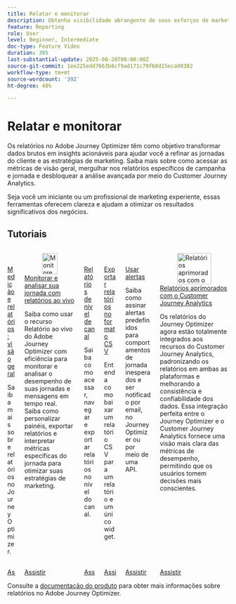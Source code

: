 ```yaml
---
title: Relatar e monitorar
description: Obtenha visibilidade abrangente de seus esforços de marketing com a funcionalidade de relatórios do Adobe Journey Optimizer (AJO). Saiba mais sobre como acessar as métricas de visão geral, mergulhar nos relatórios específicos de campanha e jornada e desbloquear a análise avançada por meio do Customer Journey Analytics.
feature: Reporting
role: User
level: Beginner, Intermediate
doc-type: Feature Video
duration: 395
last-substantial-update: 2025-08-28T00:00:00Z
source-git-commit: 1ee225edd7663b8cf9ad171c79f60d15eca98382
workflow-type: tm+mt
source-wordcount: '392'
ht-degree: 48%

---
```



# Relatar e monitorar

Os relatórios no Adobe Journey Optimizer têm como objetivo transformar dados brutos em insights acionáveis para ajudar você a refinar as jornadas do cliente e as estratégias de marketing. Saiba mais sobre como acessar as métricas de visão geral, mergulhar nos relatórios específicos de campanha e jornada e desbloquear a análise avançada por meio do Customer Journey Analytics.

Seja você um iniciante ou um profissional de marketing experiente, essas ferramentas oferecem clareza e ajudam a otimizar os resultados significativos dos negócios.

## Tutoriais
<!-- CARDS
* https://experienceleague.adobe.com/pt-br/docs/journey-optimizer-learn/tutorials/report-and-monitor/measurement-and-reporting-overview
* https://experienceleague.adobe.com/pt-br/docs/journey-optimizer-learn/tutorials/report-and-monitor/monitor-and-analyze-your-journey-with-live-reports
* https://experienceleague.adobe.com/pt-br/docs/journey-optimizer-learn/tutorials/report-and-monitor/channel-level-reports
* https://experienceleague.adobe.com/pt-br/docs/journey-optimizer-learn/tutorials/report-and-monitor/export-reports-in-csv-format
* https://experienceleague.adobe.com/pt-br/docs/journey-optimizer-learn/tutorials/report-and-monitor/alerts
* https://experienceleague.adobe.com/pt-br/docs/journey-optimizer-learn/tutorials/report-and-monitor/enhanced-reporting-with-customer-journey-analytics
-->
<!-- START CARDS HTML - DO NOT MODIFY BY HAND -->
<div class="columns">
    <div class="column is-half-tablet is-half-desktop is-one-third-widescreen" aria-label="Measurement & Reporting - Overview">
        <div class="card" style="height: 100%; display: flex; flex-direction: column; height: 100%;">
            <div class="card-image">
                <figure class="image x-is-16by9">
                    <a href="https://experienceleague.adobe.com/pt-br/docs/journey-optimizer-learn/tutorials/report-and-monitor/measurement-and-reporting-overview" title="Medição e relatórios: visão geral" target="_blank" rel="referrer">
                        <img class="is-bordered-r-small" src="https://video.tv.adobe.com/v/3432673/?format=jpeg&nocache=1756406406381" alt="Medição e relatórios: visão geral"
                             style="width: 100%; aspect-ratio: 16 / 9; object-fit: cover; overflow: hidden; display: block; margin: auto;">
                    </a>
                </figure>
            </div>
            <div class="card-content is-padded-small" style="display: flex; flex-direction: column; flex-grow: 1; justify-content: space-between;">
                <div class="top-card-content">
                    <p class="headline is-size-6 has-text-weight-bold">
                        <a href="https://experienceleague.adobe.com/pt-br/docs/journey-optimizer-learn/tutorials/report-and-monitor/measurement-and-reporting-overview" target="_blank" rel="referrer" title="Medição e relatórios: visão geral">Medição e relatórios: visão geral</a>
                    </p>
                    <p class="is-size-6">Saiba mais sobre relatórios no Journey Optimizer.</p>
                </div>
                <a href="https://experienceleague.adobe.com/pt-br/docs/journey-optimizer-learn/tutorials/report-and-monitor/measurement-and-reporting-overview" target="_blank" rel="referrer" class="spectrum-Button spectrum-Button--outline spectrum-Button--primary spectrum-Button--sizeM" style="align-self: flex-start; margin-top: 1rem;">
                    <span class="spectrum-Button-label has-no-wrap has-text-weight-bold">Assistir</span>
                </a>
            </div>
        </div>
    </div>
    <div class="column is-half-tablet is-half-desktop is-one-third-widescreen" aria-label="Monitor and analyze your journey with live reports">
        <div class="card" style="height: 100%; display: flex; flex-direction: column; height: 100%;">
            <div class="card-image">
                <figure class="image x-is-16by9">
                    <a href="https://experienceleague.adobe.com/pt-br/docs/journey-optimizer-learn/tutorials/report-and-monitor/monitor-and-analyze-your-journey-with-live-reports" title="Monitore e analise sua jornada com relatórios em tempo real" target="_blank" rel="referrer">
                        <img class="is-bordered-r-small" src="https://video.tv.adobe.com/v/3470840/?format=jpeg&nocache=1756406406388&captions=por_br" alt="Monitore e analise sua jornada com relatórios em tempo real"
                             style="width: 100%; aspect-ratio: 16 / 9; object-fit: cover; overflow: hidden; display: block; margin: auto;">
                    </a>
                </figure>
            </div>
            <div class="card-content is-padded-small" style="display: flex; flex-direction: column; flex-grow: 1; justify-content: space-between;">
                <div class="top-card-content">
                    <p class="headline is-size-6 has-text-weight-bold">
                        <a href="https://experienceleague.adobe.com/pt-br/docs/journey-optimizer-learn/tutorials/report-and-monitor/monitor-and-analyze-your-journey-with-live-reports" target="_blank" rel="referrer" title="Monitore e analise sua jornada com relatórios em tempo real">Monitorar e analisar sua jornada com relatórios ao vivo</a>
                    </p>
                    <p class="is-size-6">Saiba como usar o recurso Relatório ao vivo do Adobe Journey Optimizer com eficiência para monitorar e analisar o desempenho de suas jornadas e mensagens em tempo real. Saiba como personalizar painéis, exportar relatórios e interpretar métricas específicas do jornada para otimizar suas estratégias de marketing.</p>
                </div>
                <a href="https://experienceleague.adobe.com/pt-br/docs/journey-optimizer-learn/tutorials/report-and-monitor/monitor-and-analyze-your-journey-with-live-reports" target="_blank" rel="referrer" class="spectrum-Button spectrum-Button--outline spectrum-Button--primary spectrum-Button--sizeM" style="align-self: flex-start; margin-top: 1rem;">
                    <span class="spectrum-Button-label has-no-wrap has-text-weight-bold">Assistir</span>
                </a>
            </div>
        </div>
    </div>
    <div class="column is-half-tablet is-half-desktop is-one-third-widescreen" aria-label="Channel level reports">
        <div class="card" style="height: 100%; display: flex; flex-direction: column; height: 100%;">
            <div class="card-image">
                <figure class="image x-is-16by9">
                    <a href="https://experienceleague.adobe.com/pt-br/docs/journey-optimizer-learn/tutorials/report-and-monitor/channel-level-reports" title="Relatórios no nível do canal" target="_blank" rel="referrer">
                        <img class="is-bordered-r-small" src="https://video.tv.adobe.com/v/3448044/?format=jpeg&nocache=1756406406387&captions=por_br" alt="Relatórios no nível do canal"
                             style="width: 100%; aspect-ratio: 16 / 9; object-fit: cover; overflow: hidden; display: block; margin: auto;">
                    </a>
                </figure>
            </div>
            <div class="card-content is-padded-small" style="display: flex; flex-direction: column; flex-grow: 1; justify-content: space-between;">
                <div class="top-card-content">
                    <p class="headline is-size-6 has-text-weight-bold">
                        <a href="https://experienceleague.adobe.com/pt-br/docs/journey-optimizer-learn/tutorials/report-and-monitor/channel-level-reports" target="_blank" rel="referrer" title="Relatórios no nível do canal">Relatórios de nível de canal</a>
                    </p>
                    <p class="is-size-6">Saiba como acessar, navegar e exportar relatórios no nível do canal.</p>
                </div>
                <a href="https://experienceleague.adobe.com/pt-br/docs/journey-optimizer-learn/tutorials/report-and-monitor/channel-level-reports" target="_blank" rel="referrer" class="spectrum-Button spectrum-Button--outline spectrum-Button--primary spectrum-Button--sizeM" style="align-self: flex-start; margin-top: 1rem;">
                    <span class="spectrum-Button-label has-no-wrap has-text-weight-bold">Assistir</span>
                </a>
            </div>
        </div>
    </div>
    <div class="column is-half-tablet is-half-desktop is-one-third-widescreen" aria-label="Export reports in CSV format">
        <div class="card" style="height: 100%; display: flex; flex-direction: column; height: 100%;">
            <div class="card-image">
                <figure class="image x-is-16by9">
                    <a href="https://experienceleague.adobe.com/pt-br/docs/journey-optimizer-learn/tutorials/report-and-monitor/export-reports-in-csv-format" title="Exportar relatórios no formato CSV" target="_blank" rel="referrer">
                        <img class="is-bordered-r-small" src="https://video.tv.adobe.com/v/3439614/?format=jpeg&nocache=1756406406384&captions=por_br" alt="Exportar relatórios no formato CSV"
                             style="width: 100%; aspect-ratio: 16 / 9; object-fit: cover; overflow: hidden; display: block; margin: auto;">
                    </a>
                </figure>
            </div>
            <div class="card-content is-padded-small" style="display: flex; flex-direction: column; flex-grow: 1; justify-content: space-between;">
                <div class="top-card-content">
                    <p class="headline is-size-6 has-text-weight-bold">
                        <a href="https://experienceleague.adobe.com/pt-br/docs/journey-optimizer-learn/tutorials/report-and-monitor/export-reports-in-csv-format" target="_blank" rel="referrer" title="Exportar relatórios no formato CSV">Exportar relatórios no formato CSV</a>
                    </p>
                    <p class="is-size-6">Entenda como baixar um relatório CSV para um relatório e um único widget.</p>
                </div>
                <a href="https://experienceleague.adobe.com/pt-br/docs/journey-optimizer-learn/tutorials/report-and-monitor/export-reports-in-csv-format" target="_blank" rel="referrer" class="spectrum-Button spectrum-Button--outline spectrum-Button--primary spectrum-Button--sizeM" style="align-self: flex-start; margin-top: 1rem;">
                    <span class="spectrum-Button-label has-no-wrap has-text-weight-bold">Assistir</span>
                </a>
            </div>
        </div>
    </div>
    <div class="column is-half-tablet is-half-desktop is-one-third-widescreen" aria-label="Use alerts">
        <div class="card" style="height: 100%; display: flex; flex-direction: column; height: 100%;">
            <div class="card-image">
                <figure class="image x-is-16by9">
                    <a href="https://experienceleague.adobe.com/pt-br/docs/journey-optimizer-learn/tutorials/report-and-monitor/alerts" title="Usar alertas" target="_blank" rel="referrer">
                        <img class="is-bordered-r-small" src="https://video.tv.adobe.com/v/336218?format=jpeg&nocache=1756406406387" alt="Usar alertas"
                             style="width: 100%; aspect-ratio: 16 / 9; object-fit: cover; overflow: hidden; display: block; margin: auto;">
                    </a>
                </figure>
            </div>
            <div class="card-content is-padded-small" style="display: flex; flex-direction: column; flex-grow: 1; justify-content: space-between;">
                <div class="top-card-content">
                    <p class="headline is-size-6 has-text-weight-bold">
                        <a href="https://experienceleague.adobe.com/pt-br/docs/journey-optimizer-learn/tutorials/report-and-monitor/alerts" target="_blank" rel="referrer" title="Usar alertas">Usar alertas</a>
                    </p>
                    <p class="is-size-6">Saiba como assinar alertas predefinidos para comportamentos de jornada inesperados e ser notificado por email, no Journey Optimizer ou por meio de uma API.</p>
                </div>
                <a href="https://experienceleague.adobe.com/pt-br/docs/journey-optimizer-learn/tutorials/report-and-monitor/alerts" target="_blank" rel="referrer" class="spectrum-Button spectrum-Button--outline spectrum-Button--primary spectrum-Button--sizeM" style="align-self: flex-start; margin-top: 1rem;">
                    <span class="spectrum-Button-label has-no-wrap has-text-weight-bold">Assistir</span>
                </a>
            </div>
        </div>
    </div>
    <div class="column is-half-tablet is-half-desktop is-one-third-widescreen" aria-label="Enhanced reporting with Customer Journey Analytics">
        <div class="card" style="height: 100%; display: flex; flex-direction: column; height: 100%;">
            <div class="card-image">
                <figure class="image x-is-16by9">
                    <a href="https://experienceleague.adobe.com/pt-br/docs/journey-optimizer-learn/tutorials/report-and-monitor/enhanced-reporting-with-customer-journey-analytics" title="Relatórios aprimorados com o Customer Journey Analytics" target="_blank" rel="referrer">
                        <img class="is-bordered-r-small" src="https://video.tv.adobe.com/v/3443156/?format=jpeg&nocache=1756406406386&captions=por_br" alt="Relatórios aprimorados com o Customer Journey Analytics"
                             style="width: 100%; aspect-ratio: 16 / 9; object-fit: cover; overflow: hidden; display: block; margin: auto;">
                    </a>
                </figure>
            </div>
            <div class="card-content is-padded-small" style="display: flex; flex-direction: column; flex-grow: 1; justify-content: space-between;">
                <div class="top-card-content">
                    <p class="headline is-size-6 has-text-weight-bold">
                        <a href="https://experienceleague.adobe.com/pt-br/docs/journey-optimizer-learn/tutorials/report-and-monitor/enhanced-reporting-with-customer-journey-analytics" target="_blank" rel="referrer" title="Relatórios aprimorados com o Customer Journey Analytics">Relatórios aprimorados com o Customer Journey Analytics</a>
                    </p>
                    <p class="is-size-6">Os relatórios do Journey Optimizer agora estão totalmente integrados aos recursos do Customer Journey Analytics, padronizando os relatórios em ambas as plataformas e melhorando a consistência e confiabilidade dos dados. Essa integração perfeita entre o Journey Optimizer e o Customer Journey Analytics fornece uma visão mais clara das métricas de desempenho, permitindo que os usuários tomem decisões mais conscientes.</p>
                </div>
                <a href="https://experienceleague.adobe.com/pt-br/docs/journey-optimizer-learn/tutorials/report-and-monitor/enhanced-reporting-with-customer-journey-analytics" target="_blank" rel="referrer" class="spectrum-Button spectrum-Button--outline spectrum-Button--primary spectrum-Button--sizeM" style="align-self: flex-start; margin-top: 1rem;">
                    <span class="spectrum-Button-label has-no-wrap has-text-weight-bold">Assistir</span>
                </a>
            </div>
        </div>
    </div>
</div>
<!-- END CARDS HTML - DO NOT MODIFY BY HAND -->



Consulte a [documentação do produto](https://experienceleague.adobe.com/pt-br/docs/journey-optimizer/using/reporting/reporting-landing-page) para obter mais informações sobre relatórios no Adobe Journey Optimizer.
